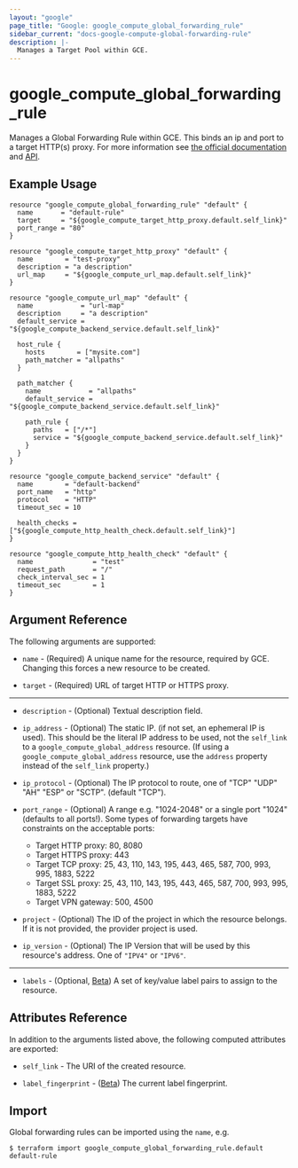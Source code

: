 ```yaml
---
layout: "google"
page_title: "Google: google_compute_global_forwarding_rule"
sidebar_current: "docs-google-compute-global-forwarding-rule"
description: |-
  Manages a Target Pool within GCE.
---
```


# google\_compute\_global\_forwarding\_rule

Manages a Global Forwarding Rule within GCE. This binds an ip and port to a target HTTP(s) proxy. For more
information see [the official
documentation](https://cloud.google.com/compute/docs/load-balancing/http/global-forwarding-rules) and
[API](https://cloud.google.com/compute/docs/reference/latest/globalForwardingRules).

## Example Usage

```hcl
resource "google_compute_global_forwarding_rule" "default" {
  name       = "default-rule"
  target     = "${google_compute_target_http_proxy.default.self_link}"
  port_range = "80"
}

resource "google_compute_target_http_proxy" "default" {
  name        = "test-proxy"
  description = "a description"
  url_map     = "${google_compute_url_map.default.self_link}"
}

resource "google_compute_url_map" "default" {
  name            = "url-map"
  description     = "a description"
  default_service = "${google_compute_backend_service.default.self_link}"

  host_rule {
    hosts        = ["mysite.com"]
    path_matcher = "allpaths"
  }

  path_matcher {
    name            = "allpaths"
    default_service = "${google_compute_backend_service.default.self_link}"

    path_rule {
      paths   = ["/*"]
      service = "${google_compute_backend_service.default.self_link}"
    }
  }
}

resource "google_compute_backend_service" "default" {
  name        = "default-backend"
  port_name   = "http"
  protocol    = "HTTP"
  timeout_sec = 10

  health_checks = ["${google_compute_http_health_check.default.self_link}"]
}

resource "google_compute_http_health_check" "default" {
  name               = "test"
  request_path       = "/"
  check_interval_sec = 1
  timeout_sec        = 1
}
```

## Argument Reference

The following arguments are supported:

* `name` - (Required) A unique name for the resource, required by GCE. Changing
  this forces a new resource to be created.

* `target` - (Required) URL of target HTTP or HTTPS proxy.

- - -

* `description` - (Optional) Textual description field.

* `ip_address` - (Optional) The static IP. (if not set, an ephemeral IP is
    used). This should be the literal IP address to be used, not the `self_link`
    to a `google_compute_global_address` resource. (If using a `google_compute_global_address`
    resource, use the `address` property instead of the `self_link` property.)

* `ip_protocol` - (Optional) The IP protocol to route, one of "TCP" "UDP" "AH"
    "ESP" or "SCTP". (default "TCP").

* `port_range` - (Optional) A range e.g. "1024-2048" or a single port "1024"
    (defaults to all ports!).
  Some types of forwarding targets have constraints on the acceptable ports:
  * Target HTTP proxy: 80, 8080
  * Target HTTPS proxy: 443
  * Target TCP proxy: 25, 43, 110, 143, 195, 443, 465, 587, 700, 993, 995, 1883, 5222
  * Target SSL proxy: 25, 43, 110, 143, 195, 443, 465, 587, 700, 993, 995, 1883, 5222
  * Target VPN gateway: 500, 4500

* `project` - (Optional) The ID of the project in which the resource belongs. If it
    is not provided, the provider project is used.

* `ip_version` - (Optional)
The IP Version that will be used by this resource's address. One of `"IPV4"` or `"IPV6"`.

- - -

* `labels` - (Optional, [Beta](/docs/providers/google/index.html#beta-features))
A set of key/value label pairs to assign to the resource.


## Attributes Reference

In addition to the arguments listed above, the following computed attributes are
exported:

* `self_link` - The URI of the created resource.

* `label_fingerprint` - ([Beta](/docs/providers/google/index.html#beta-features)) The current label fingerprint.

## Import

Global forwarding rules can be imported using the `name`, e.g.

```
$ terraform import google_compute_global_forwarding_rule.default default-rule
```
